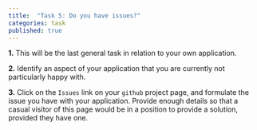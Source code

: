 ```yaml
---
title:  "Task 5: Do you have issues?"
categories: task
published: true
---
```


**1.** This will be the last general task in relation to your own
application.

**2.** Identify an aspect of your application that you are currently
not particularly happy with.

**3.** Click on the `Issues` link on your `github` project page,
and formulate the issue you have with your application.
Provide enough details so that a casual visitor of this page
would be in a position to provide a solution, provided they have one.
